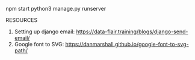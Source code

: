 npm start
python3 manage.py runserver

RESOURCES
1. Setting up django email: https://data-flair.training/blogs/django-send-email/
2. Google font to SVG: https://danmarshall.github.io/google-font-to-svg-path/